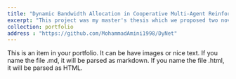 ```yaml
---
title: "Dynamic Bandwidth Allocation in Cooperative Multi-Agent Reinforcement Learning"
excerpt: "This project was my master's thesis which we proposed two novel MARL that dynamically allocate bandwidth to each agent"
collection: portfolio
address : "https://github.com/MohammadAmini1998/DyNet"
---
```


This is an item in your portfolio. It can be have images or nice text. If you name the file .md, it will be parsed as markdown. If you name the file .html, it will be parsed as HTML. 
